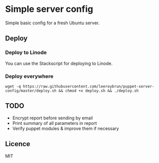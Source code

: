 # Simple server config

Simple basic config for a fresh Ubuntu server.

## Deploy


### Deploy to Linode

You can use the Stackscript for deploying to Linode.

### Deploy everywhere

```
wget -q https://raw.githubusercontent.com/leeroybrun/puppet-server-config/master/deploy.sh && chmod +x deploy.sh && ./deploy.sh
```

## TODO

- Encrypt report before sending by email
- Print summary of all parameters in report
- Verify puppet modules & improve them if necessary 

## Licence

MIT
